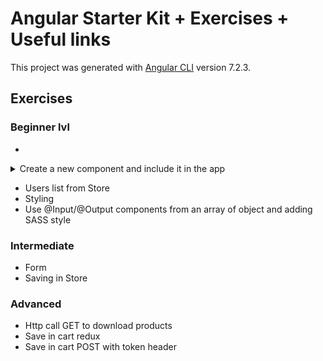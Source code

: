 # Angular Starter Kit + Exercises + Useful links

This project was generated with [Angular CLI](https://github.com/angular/angular-cli) version 7.2.3.

## Exercises 
### Beginner lvl
  -
  <details><summary>Create a new component and include it in the app</summary>
   ####**Creating a Data-bound Component**
  **_Instructions_**: This project already has an app component and is all bootstrapped. Add a new 
  component to display a list of upcoming events using the html and data below. Then load that 
  component from the inline template in the app component (app/app.component.ts). To do this, 
  you will need to:

  1. Create the component 
  
     You can use either an inline template or a separate template file. The html (without 
     data-bindings) for the template is **_below_**.
     
  1. Add a property on the component to hold the data. 
  
     The data for the component is also **_below_**.
  
  1. Add the necessary data-bindings (using interpolation) to your component's template
  
  1. Add the component to the app module (app/app.module.ts)
  
  1. Load the component from the app component's template (app/app.component.ts)

  **_When you're done, be sure to run the Plunk and you should see a congratulations message._**
  
  A finished version of this exercise is available here for reference: https://plnkr.co/edit/smwlP0iVvY7vjH9vBhPf?p=info
  #####_Here is the starting html for the template:_
  ```
  <div>
    <h1>Congratulations!</h1>
    <h4>You got your component to display!</h4>
    <hr>
    <h5>How does your event look below?</h5>
    
    <div style="margin-top:30px">
      Event:
    </div>
    <div>
      Date:
    </div>
    <div>
      Time:
    </div>
    <div>
      Address:
      </div>
  </div>
  ```
  
  #####_Here is the data:_
  ```
  {name:'ngConf 2025', date: '3/1/2025', time: '8am', location: {address: '123 Main St', city: 'Salt Lake City, UT', country: 'USA'}}
  ```
</details>


 - Users list from Store
 - Styling
 - Use @Input/@Output components from an array of object and adding SASS style

### Intermediate
 - Form
 - Saving in Store


### Advanced

 - Http call GET to download products
 - Save in cart redux
 - Save in cart POST with token header
